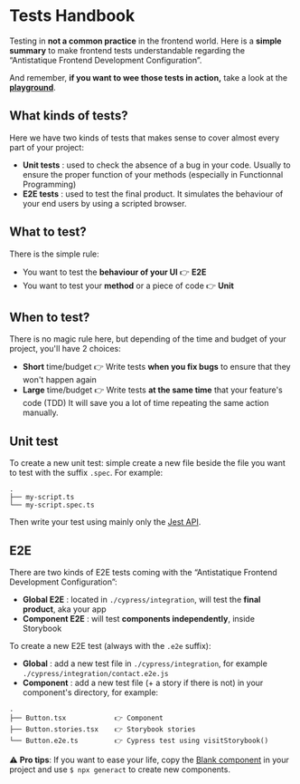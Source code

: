 # Tests Handbook

Testing in **not a common practice** in the frontend world. Here is a **simple summary** to make frontend tests understandable regarding the “Antistatique Frontend Development Configuration”.

And remember, **if you want to wee those tests in action,** take a look at the **[playground](https://github.com/antistatique/frontend-development-configuration/tree/master/playground)**.

## What kinds of tests?

Here we have two kinds of tests that makes sense to cover almost every part of your project:
- **Unit tests** : used to check the absence of a bug in your code. Usually to ensure the proper function of your methods (especially in Functionnal Programming)
- **E2E tests** : used to test the final product. It simulates the behaviour of your end users by using a scripted browser.

## What to test?

There is the simple rule:
- You want to test the **behaviour of your UI** 👉 **E2E**
- You want to test your **method** or a piece of code 👉 **Unit**

## When to test?

There is no magic rule here, but depending of the time and budget of your project, you'll have 2 choices:
- **Short** time/budget 👉 Write tests **when you fix bugs** to ensure that they won't happen again
- **Large** time/budget 👉 Write tests **at the same time** that your feature's code (TDD) It will save you a lot of time repeating the same action manually.

## Unit test

To create a new unit test: simple create a new file beside the file you want to test with the suffix `.spec`. For example:

```plain
.
├── my-script.ts
└── my-script.spec.ts
```

Then write your test using mainly only the [Jest API](https://jestjs.io/docs/en/expect).

## E2E

There are two kinds of E2E tests coming with the “Antistatique Frontend Development Configuration”:
- **Global E2E** : located in `./cypress/integration`, will test the **final product**, aka your app
- **Component E2E** : will test **components independently**, inside Storybook

To create a new E2E test (always with the `.e2e` suffix):
- **Global** : add a new test file in `./cypress/integration`, for example `./cypress/integration/contact.e2e.js`
- **Component** : add a new test file (+ a story if there is not) in your component's directory, for example:
```plain
.
├── Button.tsx            👉 Component
├── Button.stories.tsx    👉 Storybook stories
└── Button.e2e.ts         👉 Cypress test using visitStorybook()
```

⚠️ **Pro tips**: If you want to ease your life, copy the [Blank component](https://github.com/antistatique/frontend-development-configuration/tree/master/playground/src/components/Blank) in your project and use `$ npx generact` to create new components.
